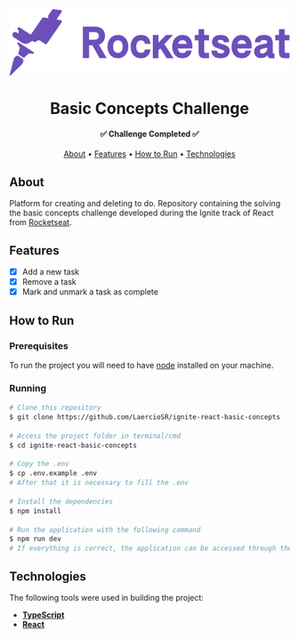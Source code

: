 <p align="center">
  <a href="https://www.rocketseat.com.br/">
    <img src="https://raw.githubusercontent.com/LaercioSR/ignite-react-basic-concepts/main/public/rocketseat-logo.png" height="120" width="auto" alt="Rocketseat Logo" />
  </a>
</p>
<h1 align="center">Basic Concepts Challenge</h1>

<h4 align="center">
 ✅  Challenge Completed  ✅
</h4>

<p align="center">
 <a href="#about">About</a> •
 <a href="#features">Features</a> •
 <a href="#how-to-run">How to Run</a> •
 <a href="#technologies">Technologies</a>
</p>

## About

Platform for creating and deleting to do. Repository containing the solving the basic concepts challenge developed during the Ignite track of React from [Rocketseat](https://www.rocketseat.com.br/).

## Features

- [x] Add a new task
- [x] Remove a task
- [x] Mark and unmark a task as complete

## How to Run

### Prerequisites

To run the project you will need to have [node](https://nodejs.dev/) installed on your machine.

### Running

```bash
# Clone this repository
$ git clone https://github.com/LaercioSR/ignite-react-basic-concepts

# Access the project folder in terminal/cmd
$ cd ignite-react-basic-concepts

# Copy the .env
$ cp .env.example .env
# After that it is necessary to fill the .env

# Install the dependencies
$ npm install

# Run the application with the following command
$ npm run dev
# If everything is correct, the application can be accessed through the URL http://localhost:8080
```

## Technologies

The following tools were used in building the project:

- **[TypeScript](https://www.typescriptlang.org/)**
- **[React](https://pt-br.reactjs.org/)**
